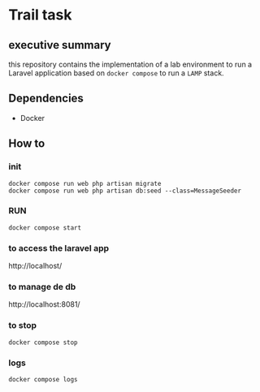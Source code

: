 # Trail task


## executive summary

this repository contains the implementation of a lab environment to run a Laravel application based on `docker compose` to run a `LAMP` stack.

## Dependencies

* Docker

## How to

### init

```
docker compose run web php artisan migrate
docker compose run web php artisan db:seed --class=MessageSeeder
```

### RUN

```
docker compose start
```

### to access the laravel app

http://localhost/

### to manage de db

http://localhost:8081/


### to stop

```
docker compose stop
```

###  logs 

```
docker compose logs
```